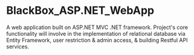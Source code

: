 # BlackBox_ASP.NET_WebApp
A web application built on ASP.NET MVC .NET framework. Project's core functionality will involve in the implementation of relational database via Entity Framework, user restriction &amp; admin access, &amp; building Restful API services.
